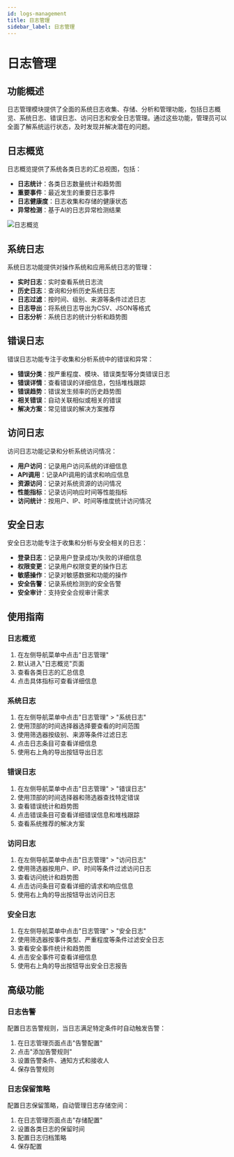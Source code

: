 ```yaml
---
id: logs-management
title: 日志管理
sidebar_label: 日志管理
---
```


# 日志管理

## 功能概述

日志管理模块提供了全面的系统日志收集、存储、分析和管理功能，包括日志概览、系统日志、错误日志、访问日志和安全日志管理。通过这些功能，管理员可以全面了解系统运行状态，及时发现并解决潜在的问题。

## 日志概览

日志概览提供了系统各类日志的汇总视图，包括：

- **日志统计**：各类日志数量统计和趋势图
- **重要事件**：最近发生的重要日志事件
- **日志健康度**：日志收集和存储的健康状态
- **异常检测**：基于AI的日志异常检测结果

![日志概览](../assets/logs-overview.png)

## 系统日志

系统日志功能提供对操作系统和应用系统日志的管理：

- **实时日志**：实时查看系统日志流
- **历史日志**：查询和分析历史系统日志
- **日志过滤**：按时间、级别、来源等条件过滤日志
- **日志导出**：将系统日志导出为CSV、JSON等格式
- **日志分析**：系统日志的统计分析和趋势图

## 错误日志

错误日志功能专注于收集和分析系统中的错误和异常：

- **错误分类**：按严重程度、模块、错误类型等分类错误日志
- **错误详情**：查看错误的详细信息，包括堆栈跟踪
- **错误趋势**：错误发生频率的历史趋势图
- **相关错误**：自动关联相似或相关的错误
- **解决方案**：常见错误的解决方案推荐

## 访问日志

访问日志功能记录和分析系统访问情况：

- **用户访问**：记录用户访问系统的详细信息
- **API调用**：记录API调用的请求和响应信息
- **资源访问**：记录对系统资源的访问情况
- **性能指标**：记录访问响应时间等性能指标
- **访问统计**：按用户、IP、时间等维度统计访问情况

## 安全日志

安全日志功能专注于收集和分析与安全相关的日志：

- **登录日志**：记录用户登录成功/失败的详细信息
- **权限变更**：记录用户权限变更的操作日志
- **敏感操作**：记录对敏感数据和功能的操作
- **安全告警**：记录系统检测到的安全告警
- **安全审计**：支持安全合规审计需求

## 使用指南

### 日志概览

1. 在左侧导航菜单中点击"日志管理"
2. 默认进入"日志概览"页面
3. 查看各类日志的汇总信息
4. 点击具体指标可查看详细信息

### 系统日志

1. 在左侧导航菜单中点击"日志管理" > "系统日志"
2. 使用顶部的时间选择器选择要查看的时间范围
3. 使用筛选器按级别、来源等条件过滤日志
4. 点击日志条目可查看详细信息
5. 使用右上角的导出按钮导出日志

### 错误日志

1. 在左侧导航菜单中点击"日志管理" > "错误日志"
2. 使用顶部的时间选择器和筛选器查找特定错误
3. 查看错误统计和趋势图
4. 点击错误条目可查看详细错误信息和堆栈跟踪
5. 查看系统推荐的解决方案

### 访问日志

1. 在左侧导航菜单中点击"日志管理" > "访问日志"
2. 使用筛选器按用户、IP、时间等条件过滤访问日志
3. 查看访问统计和趋势图
4. 点击访问条目可查看详细的请求和响应信息
5. 使用右上角的导出按钮导出访问日志

### 安全日志

1. 在左侧导航菜单中点击"日志管理" > "安全日志"
2. 使用筛选器按事件类型、严重程度等条件过滤安全日志
3. 查看安全事件统计和趋势图
4. 点击安全事件可查看详细信息
5. 使用右上角的导出按钮导出安全日志报告

## 高级功能

### 日志告警

配置日志告警规则，当日志满足特定条件时自动触发告警：

1. 在日志管理页面点击"告警配置"
2. 点击"添加告警规则"
3. 设置告警条件、通知方式和接收人
4. 保存告警规则

### 日志保留策略

配置日志保留策略，自动管理日志存储空间：

1. 在日志管理页面点击"存储配置"
2. 设置各类日志的保留时间
3. 配置日志归档策略
4. 保存配置 